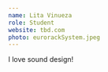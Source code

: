 ```yaml
---
name: Lita Vinueza
role: Student
website: tbd.com
photo: eurorackSystem.jpeg
---
```


I love sound design!

